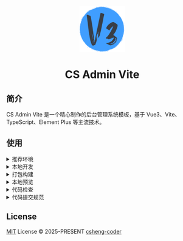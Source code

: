 <div align="center">
  <img alt="logo" width="120" height="120" src="./src/common/assets/images/layouts/logo.png">
  <h1>CS Admin Vite</h1>
</div>

## 简介

CS Admin Vite 是一个精心制作的后台管理系统模板，基于 Vue3、Vite、TypeScript、Element Plus 等主流技术。

## 使用

<details>
<summary>推荐环境</summary>

<br>

- `node` 20.x 或 22+
- `pnpm` 9.x 或 10+

</details>

<details>
<summary>本地开发</summary>

<br>

```bash
# 安装依赖
pnpm i

# 启动服务
pnpm dev
```

</details>

<details>
<summary>打包构建</summary>

<br>

```bash
# 打包构建预发布环境
pnpm build:staging

# 打包构建生产环境
pnpm build
```

</details>

<details>
<summary>本地预览</summary>

<br>

```bash
# 先执行打包构建命令生成 dist 目录后再执行以下预览命令
pnpm preview
```

</details>

<details>
<summary>代码检查</summary>

<br>

```bash
# 代码校验与格式化
pnpm lint
```

</details>

<details>
<summary>代码提交规范</summary>

<br>

`feat` 新功能

`fix` 修复错误

`perf` 性能优化

`refactor` 重构代码

`docs` 文档和注释

`types` 类型相关

`test` 单测相关

`ci` 持续集成、工作流

`revert` 撤销更改

`chore` 琐事（更新依赖、修改配置等）

</details>

## License

[MIT](./LICENSE) License © 2025-PRESENT [csheng-coder](https://github.com/csheng-coder)

